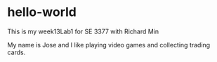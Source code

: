 # hello-world
This is my week13Lab1 for SE 3377 with Richard Min

My name is Jose and I like playing video games and collecting trading cards.
